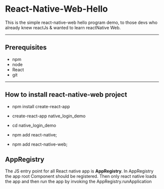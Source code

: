 # React-Native-Web-Hello
  This is the simple react-native-web hello program demo, to those devs who already knew reactJs & wanted to learn reactNative Web.


<hr/>

## Prerequisites
 - npm
 - node
 - React
 - git

<hr/>

## How to install react-native-web project 

- npm install create-react-app
- create-react-app native_login_demo
- cd native_login_demo

- npm add react-native;
- npm add react-native-web;


## AppRegistry 

The JS entry point for all React native app is <b>AppRegistry</b>. In AppRegistry the app root Component should be registered. Then only react native loads the app and then run the app by invoking the AppRegistry.runApplication
